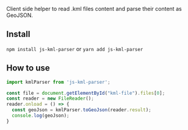 Client side helper to read .kml files content and parse their content as GeoJSON.

## Install
`npm install js-kml-parser` or `yarn add js-kml-parser`

## How to use
```javascript
import kmlParser from 'js-kml-parser';

const file = document.getElementById("kml-file").files[0];
const reader = new FileReader();
reader.onload = () => {
  const geoJson = kmlParser.toGeoJson(reader.result);
  console.log(geoJson);
}
```